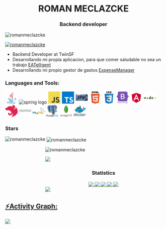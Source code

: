 <h1 align="center">ROMAN MECLAZCKE</h1>
<h3 align="center">Backend developer</h3>
<p align="left"> <img src="https://komarev.com/ghpvc/?username=romanmeclazcke&label=Profile%20views&color=0e75b6&style=flat" alt="romanmeclazcke" /> </p>

<p align="left"> <a href="https://github.com/ryo-ma/github-profile-trophy"><img src="https://github-profile-trophy.vercel.app/?username=romanmeclazcke&theme=algolia" alt="romanmeclazcke" /></a> </p>

- Backend Developer at TwinSF
- Desarrollando mi propia aplicacion, para que comer saludable no sea un trabajo [EATelligent](https://github.com/romanmeclazcke/eatelligent)
- Desarrollando mi propio gestor de gastos [ExpenseManager](https://github.com/romanmeclazcke/ExpenseManager)






<h3 align="left">Languages and Tools:</h3>
<p align="left">
   <img src="https://raw.githubusercontent.com/teamedwardforever/Readme-Generator/71f25dd8b98329b168142a6b782a107b75eab178/svg/Skills/Languages/java-original.svg" alt="Java" width="40" height="40"/>
   <img src="https://cdn.jsdelivr.net/gh/devicons/devicon/icons/spring/spring-original.svg" height="40" alt="spring logo"/>
   <img src="https://raw.githubusercontent.com/teamedwardforever/Readme-Generator/71f25dd8b98329b168142a6b782a107b75eab178/svg/Skills/Languages/javascript-original.svg" alt="Javascript" width="40" height="40"/>
   <img src="https://raw.githubusercontent.com/teamedwardforever/Readme-Generator/71f25dd8b98329b168142a6b782a107b75eab178/svg/Skills/Languages/typescript-original.svg" alt="Typescript" width="40" height="40"/>
   <img src="https://raw.githubusercontent.com/teamedwardforever/Readme-Generator/71f25dd8b98329b168142a6b782a107b75eab178/svg/Skills/Languages/php-original.svg" alt="PHP" width="40" height="40"/>
   <img src="https://raw.githubusercontent.com/teamedwardforever/Readme-Generator/71f25dd8b98329b168142a6b782a107b75eab178/svg/Skills/Frontend/html5-original-wordmark.svg" alt="HTML" width="40" height="40"/>
   <img src="https://raw.githubusercontent.com/teamedwardforever/Readme-Generator/71f25dd8b98329b168142a6b782a107b75eab178/svg/Skills/Frontend/css3-original-wordmark.svg" alt="Css" width="40" height="40"/>
   <img src="https://raw.githubusercontent.com/teamedwardforever/Readme-Generator/71f25dd8b98329b168142a6b782a107b75eab178/svg/Skills/Frontend/bootstrap-plain-wordmark.svg" alt="Bootstrap" width="40" height="40"/>
   <img src="https://raw.githubusercontent.com/teamedwardforever/Readme-Generator/71f25dd8b98329b168142a6b782a107b75eab178/svg/Skills/Frontend/angular.svg" alt="Angular" width="40" height="40"/>
   <img src="https://raw.githubusercontent.com/teamedwardforever/Readme-Generator/71f25dd8b98329b168142a6b782a107b75eab178/svg/Skills/Backend/nodejs-original-wordmark.svg" alt="NodeJs" width="40" height="40"/>
   <img src="https://raw.githubusercontent.com/teamedwardforever/Readme-Generator/71f25dd8b98329b168142a6b782a107b75eab178/svg/Skills/Backend/nestjs-plain.svg" alt="NestJs" width="40" height="40"/>
   <img src="https://raw.githubusercontent.com/teamedwardforever/Readme-Generator/71f25dd8b98329b168142a6b782a107b75eab178/svg/Skills/Backend/express-original-wordmark.svg" alt="Express" width="40" height="40"/>
   <img src="https://raw.githubusercontent.com/teamedwardforever/Readme-Generator/71f25dd8b98329b168142a6b782a107b75eab178/svg/Skills/Database/mysql-original-wordmark.svg" alt="Mysql" width="40" height="40"/>
   <img src="https://raw.githubusercontent.com/teamedwardforever/Readme-Generator/71f25dd8b98329b168142a6b782a107b75eab178/svg/Skills/Database/postgresql-original-wordmark.svg" alt="Postgresql" width="40" height="40"/>
   <img src="https://raw.githubusercontent.com/teamedwardforever/Readme-Generator/71f25dd8b98329b168142a6b782a107b75eab178/svg/Skills/Database/mongodb-original-wordmark.svg" alt="Mongodb" width="40" height="40"/>
   <img src="https://raw.githubusercontent.com/teamedwardforever/Readme-Generator/71f25dd8b98329b168142a6b782a107b75eab178/svg/Skills/Devops/docker-original-wordmark.svg" alt="Docker" width="40" height="40"/>
</p>


<h3 align="left">Stars</h3>
<img align="left" height="180em" src="https://github-readme-stats.vercel.app/api/top-langs/?username=romanmeclazcke&layout=compact&theme=algolia" alt=romanmeclazcke />

<p>&nbsp;<img align="center" height="180em" src="https://github-readme-stats.vercel.app/api?username=romanmeclazcke&show_icons=true&locale=en&theme=algolia" alt="romanmeclazcke" /></p>

<p><img align="center" height="180em" src="https://github-readme-streak-stats.herokuapp.com/?user=romanmeclazcke&theme=algolia" alt="romanmeclazcke" /></p>

<img src="https://user-images.githubusercontent.com/73097560/115834477-dbab4500-a447-11eb-908a-139a6edaec5c.gif"><h3 align="center">Statistics</h3>
<div align="center">
<a href="https://github.com/romanmeclazcke">
<img align="center" src="http://github-profile-summary-cards.vercel.app/api/cards/stats?username=romanmeclazcke&theme=algolia" height="180em" />
<img align="center" src="http://github-profile-summary-cards.vercel.app/api/cards/most-commit-language?username=romanmeclazcke&theme=algolia" height="180em" />
<img align="center" src="http://github-profile-summary-cards.vercel.app/api/cards/repos-per-language?username=romanmeclazcke&theme=algolia" height="180em" />
<img align="center" src="http://github-profile-summary-cards.vercel.app/api/cards/productive-time?username=romanmeclazcke&theme=algolia" height="180em" />
<img align="center" src="http://github-profile-summary-cards.vercel.app/api/cards/profile-details?username=romanmeclazcke&theme=algolia" height="180em" />
</div>
<img src="https://user-images.githubusercontent.com/73097560/115834477-dbab4500-a447-11eb-908a-139a6edaec5c.gif"><h2 align="left">⚡Activity Graph:</h2>
<img align="center" src="https://github-readme-activity-graph.vercel.app/graph?username=romanmeclazcke&theme=react-dark"/>
